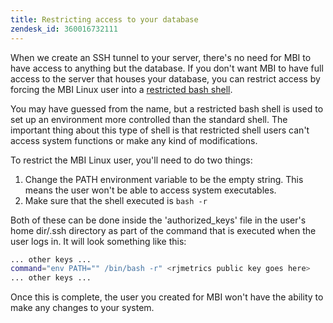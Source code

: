 ```yaml
---
title: Restricting access to your database
zendesk_id: 360016732111
---
```


When we create an SSH tunnel to your server, there's no need for MBI to have access to anything but the database. If you don't want MBI to have full access to the server that houses your database, you can restrict access by forcing the MBI Linux user into a [restricted bash shell](https://www.gnu.org/software/bash/manual/html_node/The-Restricted-Shell.html).

You may have guessed from the name, but a restricted bash shell is used to set up an environment more controlled than the standard shell. The important thing about this type of shell is that restricted shell users can't access system functions or make any kind of modifications.

To restrict the MBI Linux user, you'll need to do two things:

1. Change the PATH environment variable to be the empty string. This means the user won't be able to access system executables.
1. Make sure that the shell executed is `bash -r`

Both of these can be done inside the 'authorized_keys' file in the user's home dir/.ssh directory as part of the command that is executed when the user logs in. It will look something like this:

```bash
... other keys ...
command="env PATH="" /bin/bash -r" <rjmetrics public key goes here>
... other keys ...
```

Once this is complete, the user you created for MBI won't have the ability to make any changes to your system.

